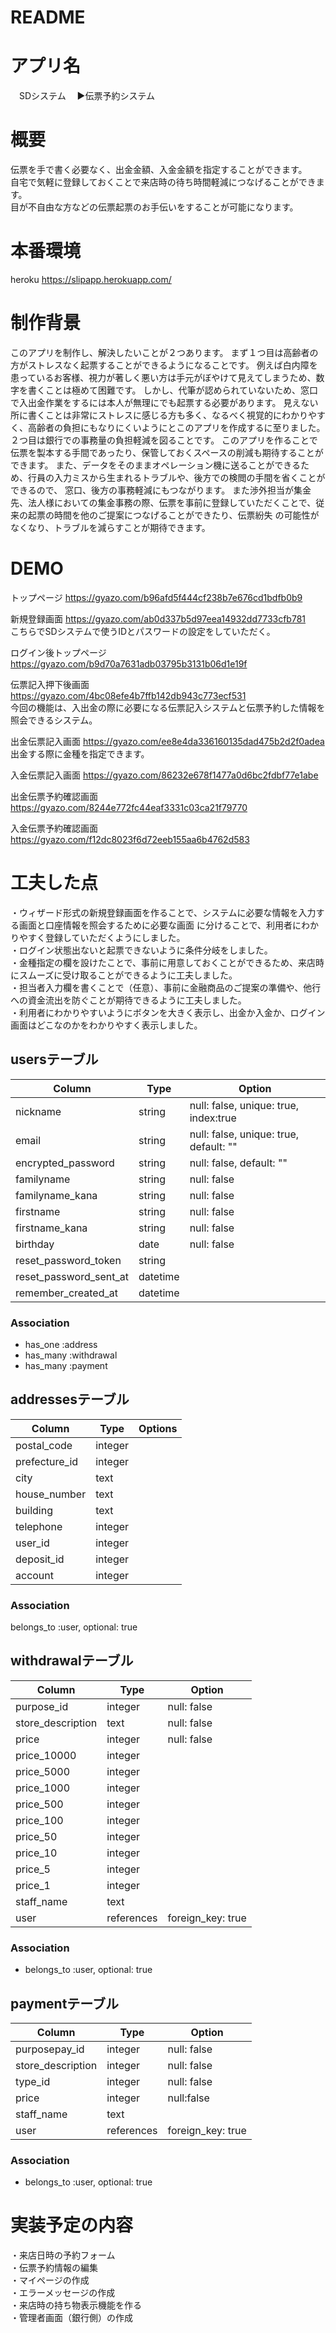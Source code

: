 # README

# アプリ名
　SDシステム
 　▶︎伝票予約システム

# 概要
   伝票を手で書く必要なく、出金金額、入金金額を指定することができます。</br>
   自宅で気軽に登録しておくことで来店時の待ち時間軽減につなげることができます。</br>
   目が不自由な方などの伝票起票のお手伝いをすることが可能になります。</br>
  
# 本番環境

 heroku
 https://slipapp.herokuapp.com/
 
# 制作背景
   このアプリを制作し、解決したいことが２つあります。
   まず１つ目は高齢者の方がストレスなく起票することができるようになることです。
   例えば白内障を患っているお客様、視力が著しく悪い方は手元がぼやけて見えてしまうため、数字を書くことは極めて困難です。
   しかし、代筆が認められていないため、窓口で入出金作業をするには本人が無理にでも起票する必要があります。
   見えない所に書くことは非常にストレスに感じる方も多く、なるべく視覚的にわかりやすく、高齢者の負担にもなりにくいようにとこのアプリを作成するに至りました。
   ２つ目は銀行での事務量の負担軽減を図ることです。
   このアプリを作ることで伝票を製本する手間であったり、保管しておくスペースの削減も期待することができます。
   また、データをそのままオペレーション機に送ることができるため、行員の入力ミスから生まれるトラブルや、後方での検閲の手間を省くことができるので、
   窓口、後方の事務軽減にもつながります。
   また渉外担当が集金先、法人様においての集金事務の際、伝票を事前に登録していただくことで、従来の起票の時間を他のご提案につなげることができたり、伝票紛失
   の可能性がなくなり、トラブルを減らすことが期待できます。
   

# DEMO
トップページ
https://gyazo.com/b96afd5f444cf238b7e676cd1bdfb0b9

新規登録画面
https://gyazo.com/ab0d337b5d97eea14932dd7733cfb781
</br>こちらでSDシステムで使うIDとパスワードの設定をしていただく。

ログイン後トップページ
https://gyazo.com/b9d70a7631adb03795b3131b06d1e19f

伝票記入押下後画面
https://gyazo.com/4bc08efe4b7ffb142db943c773ecf531
</br>今回の機能は、入出金の際に必要になる伝票記入システムと伝票予約した情報を照会できるシステム。

出金伝票記入画面
https://gyazo.com/ee8e4da336160135dad475b2d2f0adea
</br>出金する際に金種を指定できます。

入金伝票記入画面
https://gyazo.com/86232e678f1477a0d6bc2fdbf77e1abe


出金伝票予約確認画面
https://gyazo.com/8244e772fc44eaf3331c03ca21f79770


入金伝票予約確認画面
https://gyazo.com/f12dc8023f6d72eeb155aa6b4762d583


# 工夫した点
・ウィザード形式の新規登録画面を作ることで、システムに必要な情報を入力する画面と口座情報を照会するために必要な画面
に分けることで、利用者にわかりやすく登録していただくようにしました。</br>
・ログイン状態出ないと起票できないように条件分岐をしました。</br>
・金種指定の欄を設けたことで、事前に用意しておくことができるため、来店時にスムーズに受け取ることができるように工夫しました。</br>
・担当者入力欄を書くことで（任意）、事前に金融商品のご提案の準備や、他行への資金流出を防ぐことが期待できるように工夫しました。</br>
・利用者にわかりやすいようにボタンを大きく表示し、出金か入金か、ログイン画面はどこなのかをわかりやすく表示しました。</br>

 

## usersテーブル
|Column|Type|Option|
|------|----|------|
|nickname|string|null: false, unique: true, index:true|
|email|string|null: false, unique: true, default: ""|
|encrypted_password|string|null: false, default: ""|
|familyname|string|null: false|
|familyname_kana|string|null: false|
|firstname|string|null: false|
|firstname_kana|string|null: false|
|birthday|date|null: false|
|reset_password_token|string|
|reset_password_sent_at|datetime|
|remember_created_at|datetime|
### Association
- has_one :address
- has_many  :withdrawal
- has_many :payment


## addressesテーブル
|Column|Type|Options|
|------|----|-------|
|postal_code|integer|
|prefecture_id|integer|
|city|text|
|house_number|text|
|building|text|
|telephone|integer|
|user_id|integer|
|deposit_id|integer|
|account|integer|

### Association
belongs_to :user, optional: true

## withdrawalテーブル
|Column|Type|Option|
|------|----|------|
|purpose_id|integer|null: false|
|store_description|text|null: false|
|price|integer|null: false|
|price_10000|integer|
|price_5000|integer|
|price_1000|integer|
|price_500|integer|
|price_100|integer|
|price_50|integer|
|price_10|integer|
|price_5|integer|
|price_1|integer|
|staff_name|text|
|user|references|foreign_key: true|

### Association
- belongs_to :user, optional: true

## paymentテーブル
|Column|Type|Option|
|------|----|------|
|purposepay_id|integer|null: false|
|store_description|integer|null: false|
|type_id|integer|null: false|
|price|integer|null:false|
|staff_name|text|
|user|references|foreign_key: true|

### Association
- belongs_to :user, optional: true

# 実装予定の内容
・来店日時の予約フォーム</br>
・伝票予約情報の編集</br>
・マイページの作成</br>
・エラーメッセージの作成</br>
・来店時の持ち物表示機能を作る</br>
・管理者画面（銀行側）の作成
